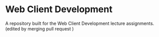 # Web Client Development

A repository built for the Web Client Development lecture assignments. (edited by merging pull request )
